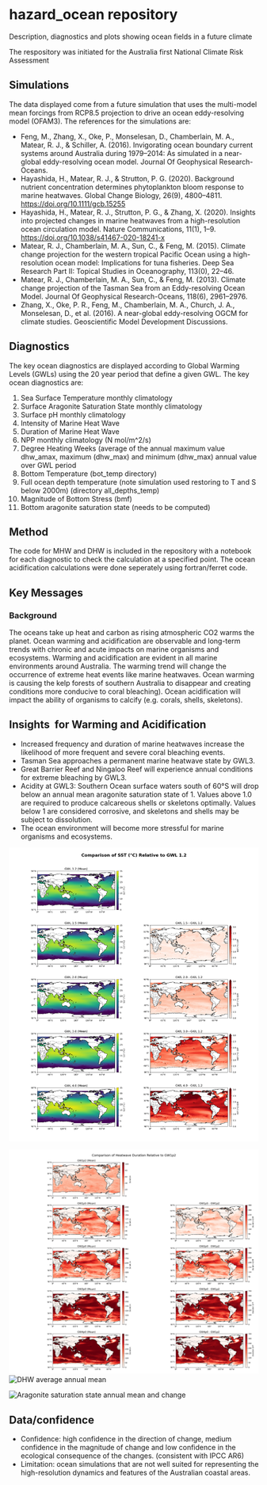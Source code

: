 # hazard_ocean repository 

Description, diagnostics and plots showing ocean fields in a future climate

The respository was initiated for the Australia first National Climate Risk Assessment

## Simulations 
The data displayed come from a future simulation that uses the multi-model mean forcings from RCP8.5 projection to drive an 
ocean eddy-resolving model (OFAM3).  The references for the simulations are:

- Feng, M., Zhang, X., Oke, P., Monselesan, D., Chamberlain, M. A., Matear, R. J., & Schiller, A. (2016). Invigorating ocean boundary current systems around Australia during 1979–2014: As simulated in a near-global eddy-resolving ocean model. Journal Of Geophysical Research-Oceans.
- Hayashida, H., Matear, R. J., & Strutton, P. G. (2020). Background nutrient concentration determines phytoplankton bloom response to marine heatwaves. Global Change Biology, 26(9), 4800–4811. https://doi.org/10.1111/gcb.15255
- Hayashida, H., Matear, R. J., Strutton, P. G., & Zhang, X. (2020). Insights into projected changes in marine heatwaves from a high-resolution ocean circulation model. Nature Communications, 11(1), 1–9. https://doi.org/10.1038/s41467-020-18241-x
- Matear, R. J., Chamberlain, M. A., Sun, C., & Feng, M. (2015). Climate change projection for the western tropical Pacific Ocean using a high-resolution ocean model: Implications for tuna fisheries. Deep Sea Research Part II: Topical Studies in Oceanography, 113(0), 22–46.
- Matear, R. J., Chamberlain, M. A., Sun, C., & Feng, M. (2013). Climate change projection of the Tasman Sea from an Eddy-resolving Ocean Model. Journal Of Geophysical Research-Oceans, 118(6), 2961–2976.
- Zhang, X., Oke, P. R., Feng, M., Chamberlain, M. A., Church, J. A., Monselesan, D., et al. (2016). A near-global eddy-resolving OGCM for climate studies. Geoscientific Model Development Discussions.


## Diagnostics
The key ocean diagnostics are displayed according to Global Warming Levels (GWLs) using the 20 year period that define a given GWL.  The key ocean diagnostics are:

1. Sea Surface Temperature monthly climatology
1. Surface Aragonite Saturation State monthly climatology
1. Surface pH monthly climatology
1. Intensity of Marine Heat Wave
1. Duration of Marine Heat Wave
1. NPP monthly climatology (N mol/m^2/s)
1. Degree Heating Weeks (average of the annual maximum value dhw_amax, maximum (dhw_max) and minimum (dhw_max) annual value over GWL period
1. Bottom Temperature (bot_temp directory)
1. Full ocean depth temperature (note simulation used restoring to T and S below 2000m) (directory all_depths_temp)
1. Magnitude of Bottom Stress (bmf)
1. Bottom aragonite saturation state (needs to be computed)

## Method 
The code for MHW and DHW is included in the repository with a notebook for each diagnostic to check
the calculation at a specified point.  The ocean acidification calculations were done seperately using
fortran/ferret code.

   
## Key Messages
### Background

The oceans take up heat and carbon as rising atmospheric CO2 warms the planet. 
Ocean warming and acidification are observable and long-term trends with chronic and 
acute impacts on marine organisms and ecosystems. 
Warming and acidification are evident in all marine environments around Australia. 
The warming trend will change the occurrence of extreme heat events like marine heatwaves. 
Ocean warming is causing the kelp forests of southern Australia to disappear and creating 
conditions more conducive to coral bleaching). 
Ocean acidification will impact the ability of organisms to calcify (e.g. corals, shells, skeletons).

## Insights ​ for Warming and Acidification

- Increased frequency and duration of marine heatwaves increase the likelihood of more frequent and severe coral bleaching events.​
- Tasman Sea approaches a permanent marine heatwave state by GWL3. ​
- Great Barrier Reef and Ningaloo Reef will experience annual conditions for extreme bleaching by GWL3. ​
- Acidity at GWL3: Southern Ocean surface waters south of 60°S will drop below an annual mean aragonite saturation state of 1. Values above 1.0 are required to produce calcareous shells or skeletons optimally.
Values below 1 are considered corrosive, and skeletons and shells may be subject to dissolution. ​
- The ocean environment will become more stressful for marine organisms and ecosystems.

![SST annual mean and change](./documentation/temp_plot.png)

![MHW duration](./documentation/duration.png)
![DHW average annual mean](./documentation/dhw_amax.png)

![Aragonite saturation state annual mean and change](./documentation/OAR.png)

##  Data/confidence ​

- Confidence: high confidence in the direction of change, medium confidence in the magnitude of change and low confidence in the ecological consequence of the changes.​ (consistent with IPCC AR6)
- Limitation: ocean simulations that are not well suited for representing the high-resolution dynamics and features of the Australian coastal areas.​




